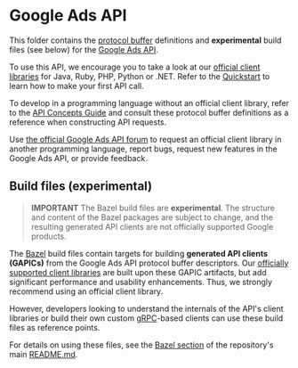 # Google Ads API

This folder contains the [protocol
buffer](https://developers.google.com/protocol-buffers/) definitions and
**experimental** build files (see below) for the [Google Ads
API](https://developers.google.com/google-ads/api/).

To use this
API, we encourage you to take a look at our [official client
libraries](https://developers.google.com/google-ads/api/docs/client-libs) for
Java, Ruby, PHP, Python or .NET. Refer to the
[Quickstart](https://developers.google.com/google-ads/api/docs/first-call/overview)
to learn how to make your first API call.

To develop in a programming language without an official client library, refer
to the [API Concepts
Guide](https://developers.google.com/google-ads/api/docs/concepts/overview) and
consult these protocol buffer definitions as a reference when constructing API
requests.

Use [the official Google Ads API
forum](https://groups.google.com/d/forum/adwords-api) to request an official
client library in another programming language, report bugs, request new
features in the Google Ads API, or provide feedback.

## Build files (experimental)

> **IMPORTANT** The Bazel build files are **experimental**. The structure and
> content of the Bazel packages are subject to change, and the resulting
> generated API clients are not officially supported Google products.

The [Bazel](https://bazel.build/) build files contain targets for building
**generated API clients (GAPICs)** from the Google Ads API protocol buffer
descriptors. Our [officially supported
client libraries](https://developers.google.com/google-ads/api/docs/client-libs)
are built upon these GAPIC artifacts, but add significant performance and
usability enhancements. Thus, we strongly recommend using an official
client library.

However, developers looking to understand the internals of the API's client
libraries or build their own custom [gRPC](https://grpc.io/)-based clients can
use these build files as reference points.

For details on using these files, see the
[Bazel section](https://github.com/googleapis/googleapis#bazel) of the
repository's main
[README.md](https://github.com/googleapis/googleapis/blob/master/README.md).
